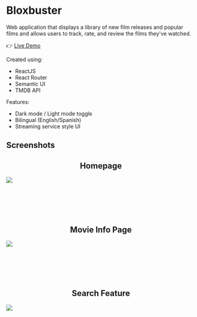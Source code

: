 # Bloxbuster

Web application that displays a library of new film releases and popular films and allows users to track, rate, and review the films they've watched.

:point_right: [Live Demo](https://bloxbuster.netlify.app/)

Created using:
- ReactJS
- React Router
- Semantic UI
- TMDB API

Features:
- Dark mode / Light mode toggle
- Bilingual (English/Spanish)
- Streaming service style UI

## Screenshots

<h2 align="center">Homepage</h2>
<img src=https://github.com/MiladRez/Bloxbuster/assets/29521979/f8aee0a5-a19b-4781-9013-02b01b36b7cd />

<br></br>
<br></br>

<h2 align="center">Movie Info Page</h2>
<img src=https://github.com/MiladRez/Bloxbuster/assets/29521979/0437c57b-57d5-4295-8bca-66ea65afc739 />

<br></br>
<br></br>

<h2 align="center">Search Feature</h2>
<img src=https://github.com/MiladRez/Bloxbuster/assets/29521979/32a08f27-e1a7-43cb-881d-f17571386d40 />

<br></br>
